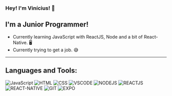 ### Hey! I'm Vinícius! :vulcan_salute:

## I'm a Junior Programmer!
- Currently learning JavaScript with ReactJS, Node and a bit of React-Native. :desktop_computer:
- Currently trying to get a job. :sweat_smile:

---

## Languages and Tools:
![JavaScript](https://img.shields.io/twitter/url?label=JavaScript%20&logo=JavaScript&logoColor=yellow&style=for-the-badge&url=https%3A%2F%2Fwww.javascript.com%2F)
![HTML](https://img.shields.io/twitter/url?label=HTML&logo=HTML5&style=for-the-badge&url=https%3A%2F%2Fdeveloper.mozilla.org%2Fen-US%2Fdocs%2FWeb%2FHTML)
![CSS](https://img.shields.io/twitter/url?label=CSS&logo=CSS3&logoColor=blue&style=for-the-badge&url=https%3A%2F%2Fdeveloper.mozilla.org%2Fen-US%2Fdocs%2FLearn%2FCSS)
![VSCODE](https://img.shields.io/twitter/url?label=VSCODE&logo=Visual%20Studio%20Code&style=for-the-badge&url=https%3A%2F%2Fcode.visualstudio.com%2F)
![NODEJS](https://img.shields.io/twitter/url?label=Node.JS&logo=Node.js&style=for-the-badge&url=https%3A%2F%2Fnodejs.org%2Fen%2F)
![REACTJS](https://img.shields.io/twitter/url?label=reactjs&logo=React&style=for-the-badge&url=https%3A%2F%2Freactjs.org%2F)
![REACT-NATIVE](https://img.shields.io/twitter/url?label=react-native&logo=React&style=for-the-badge&url=https%3A%2F%2Freactnative.dev%2F)
![GIT](https://img.shields.io/twitter/url?label=git&logo=Git&style=for-the-badge&url=https%3A%2F%2Fgit-scm.com%2F)
![EXPO](https://img.shields.io/twitter/url?label=expo&logo=Expo&style=for-the-badge&url=https%3A%2F%2Fexpo.io%2F)
